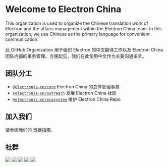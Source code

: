 # Welcome to Electron China

This organization is used to organize the Chinese translation work of Electron and the affairs management within the Electron China team. In this organization, we use Chinese as the primary language for convenient communication.

此 GitHub Organization 用于组织 Electron 的中文翻译工作以及 Electron China 团队内部的事务管理。方便起见，我们在此使用中文作为主要沟通语言。

## 团队分工

- [`@electronjs-cn/core`](https://github.com/electronjs-cn/.github/blob/main/teams/core) Electron China 的总体管理事务
- [`@electronjs-cn/outreach`](https://github.com/electronjs-cn/.github/blob/main/teams/outreach) 发展 Electron China 社区
- [`@electronjs-cn/ecosystem`](https://github.com/electronjs-cn/.github/blob/main/teams/ecosystem) 维护 Electron China Repo

## 加入我们

请参阅我们的 [贡献指南](https://github.com/electronjs-cn/.github/blob/main/CONTRIBUTING.md)。

## 社群

[![](https://img.shields.io/discord/1029220879487467570?label=Discord&logo=discord&color=eee&labelColor=5865f2&logoColor=fff)](https://discord.gg/eZTKXHBKpK)
[![](https://shields.io/badge/Electron_China-eee?logo=wechat&labelColor=07c160&logoColor=fff)](https://github.com/electronjs-cn/.github/blob/main/profile/wechat.md)
[![](https://shields.io/badge/QQ-Electron_China-eee?labelColor=1479d7&logoColor=fff)](https://qm.qq.com/cgi-bin/qm/qr?k=yXIZdiIaqGy7KZflPLXhlGB9q1z-G_RR&jump_from=webapi&authKey=5Apa7FxCsumTW6d6fY+zp1hsFLhXnb4ATcCMl3vLaZ1k1ic5/4vakeUKxFC60Gh/)
[![](https://shields.io/badge/知乎-Electron_China-eee?logo=zhihu&labelColor=0084ff&logoColor=fff)](https://www.zhihu.com/people/electronjs)
[![](https://shields.io/badge/掘金-Electron_China-eee?logo=juejin&labelColor=1e80ff&logoColor=fff)](https://juejin.cn/user/3356160125577096)
